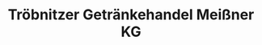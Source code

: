 ---
title: "Tröbnitzer Getränkehandel Meißner KG"
url: /troebnitz/troebnitzer-getraenkehandel-meissner-kg/
shop: Großhandel
---